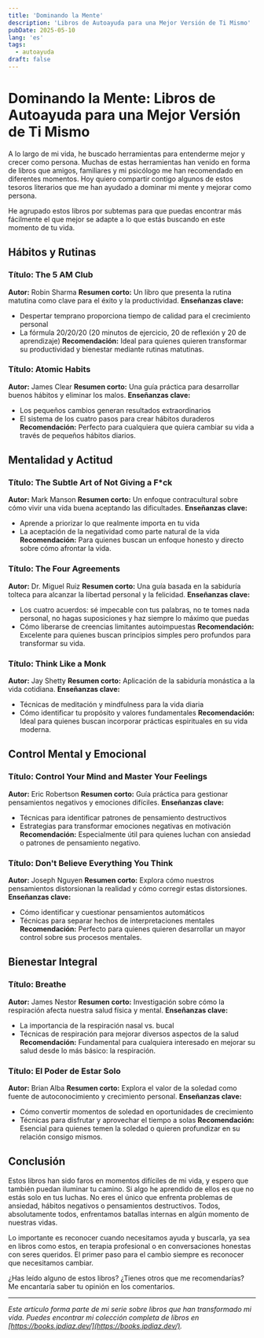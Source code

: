 ```yaml
---
title: 'Dominando la Mente'
description: 'Libros de Autoayuda para una Mejor Versión de Ti Mismo'
pubDate: 2025-05-10
lang: 'es'
tags:
  - autoayuda
draft: false
---
```

# Dominando la Mente: Libros de Autoayuda para una Mejor Versión de Ti Mismo

A lo largo de mi vida, he buscado herramientas para entenderme mejor y crecer como persona. Muchas de estas herramientas han venido en forma de libros que amigos, familiares y mi psicólogo me han recomendado en diferentes momentos. Hoy quiero compartir contigo algunos de estos tesoros literarios que me han ayudado a dominar mi mente y mejorar como persona.

He agrupado estos libros por subtemas para que puedas encontrar más fácilmente el que mejor se adapte a lo que estás buscando en este momento de tu vida.

## Hábitos y Rutinas

### **Título:** The 5 AM Club
**Autor:** Robin Sharma
**Resumen corto:** Un libro que presenta la rutina matutina como clave para el éxito y la productividad.
**Enseñanzas clave:**
- Despertar temprano proporciona tiempo de calidad para el crecimiento personal
- La fórmula 20/20/20 (20 minutos de ejercicio, 20 de reflexión y 20 de aprendizaje)
**Recomendación:** Ideal para quienes quieren transformar su productividad y bienestar mediante rutinas matutinas.

### **Título:** Atomic Habits
**Autor:** James Clear
**Resumen corto:** Una guía práctica para desarrollar buenos hábitos y eliminar los malos.
**Enseñanzas clave:**
- Los pequeños cambios generan resultados extraordinarios
- El sistema de los cuatro pasos para crear hábitos duraderos
**Recomendación:** Perfecto para cualquiera que quiera cambiar su vida a través de pequeños hábitos diarios.

## Mentalidad y Actitud

### **Título:** The Subtle Art of Not Giving a F*ck
**Autor:** Mark Manson
**Resumen corto:** Un enfoque contracultural sobre cómo vivir una vida buena aceptando las dificultades.
**Enseñanzas clave:**
- Aprende a priorizar lo que realmente importa en tu vida
- La aceptación de la negatividad como parte natural de la vida
**Recomendación:** Para quienes buscan un enfoque honesto y directo sobre cómo afrontar la vida.

### **Título:** The Four Agreements
**Autor:** Dr. Miguel Ruiz
**Resumen corto:** Una guía basada en la sabiduría tolteca para alcanzar la libertad personal y la felicidad.
**Enseñanzas clave:**
- Los cuatro acuerdos: sé impecable con tus palabras, no te tomes nada personal, no hagas suposiciones y haz siempre lo máximo que puedas
- Cómo liberarse de creencias limitantes autoimpuestas
**Recomendación:** Excelente para quienes buscan principios simples pero profundos para transformar su vida.

### **Título:** Think Like a Monk
**Autor:** Jay Shetty
**Resumen corto:** Aplicación de la sabiduría monástica a la vida cotidiana.
**Enseñanzas clave:**
- Técnicas de meditación y mindfulness para la vida diaria
- Cómo identificar tu propósito y valores fundamentales
**Recomendación:** Ideal para quienes buscan incorporar prácticas espirituales en su vida moderna.

## Control Mental y Emocional

### **Título:** Control Your Mind and Master Your Feelings
**Autor:** Eric Robertson
**Resumen corto:** Guía práctica para gestionar pensamientos negativos y emociones difíciles.
**Enseñanzas clave:**
- Técnicas para identificar patrones de pensamiento destructivos
- Estrategias para transformar emociones negativas en motivación
**Recomendación:** Especialmente útil para quienes luchan con ansiedad o patrones de pensamiento negativo.

### **Título:** Don't Believe Everything You Think
**Autor:** Joseph Nguyen
**Resumen corto:** Explora cómo nuestros pensamientos distorsionan la realidad y cómo corregir estas distorsiones.
**Enseñanzas clave:**
- Cómo identificar y cuestionar pensamientos automáticos
- Técnicas para separar hechos de interpretaciones mentales
**Recomendación:** Perfecto para quienes quieren desarrollar un mayor control sobre sus procesos mentales.

## Bienestar Integral

### **Título:** Breathe
**Autor:** James Nestor
**Resumen corto:** Investigación sobre cómo la respiración afecta nuestra salud física y mental.
**Enseñanzas clave:**
- La importancia de la respiración nasal vs. bucal
- Técnicas de respiración para mejorar diversos aspectos de la salud
**Recomendación:** Fundamental para cualquiera interesado en mejorar su salud desde lo más básico: la respiración.

### **Título:** El Poder de Estar Solo
**Autor:** Brian Alba
**Resumen corto:** Explora el valor de la soledad como fuente de autoconocimiento y crecimiento personal.
**Enseñanzas clave:**
- Cómo convertir momentos de soledad en oportunidades de crecimiento
- Técnicas para disfrutar y aprovechar el tiempo a solas
**Recomendación:** Esencial para quienes temen la soledad o quieren profundizar en su relación consigo mismos.

## Conclusión

Estos libros han sido faros en momentos difíciles de mi vida, y espero que también puedan iluminar tu camino. Si algo he aprendido de ellos es que no estás solo en tus luchas. No eres el único que enfrenta problemas de ansiedad, hábitos negativos o pensamientos destructivos. Todos, absolutamente todos, enfrentamos batallas internas en algún momento de nuestras vidas.

Lo importante es reconocer cuando necesitamos ayuda y buscarla, ya sea en libros como estos, en terapia profesional o en conversaciones honestas con seres queridos. El primer paso para el cambio siempre es reconocer que necesitamos cambiar.

¿Has leído alguno de estos libros? ¿Tienes otros que me recomendarías? Me encantaría saber tu opinión en los comentarios.

---
*Este artículo forma parte de mi serie sobre libros que han transformado mi vida. Puedes encontrar mi colección completa de libros en [https://books.jpdiaz.dev/](https://books.jpdiaz.dev/).*